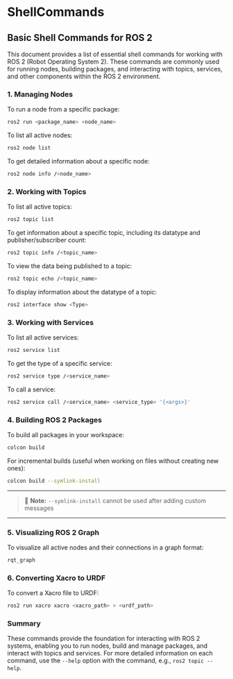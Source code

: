 # ShellCommands

## Basic Shell Commands for ROS 2

This document provides a list of essential shell commands for working with ROS 2 (Robot Operating System 2). These commands are commonly used for running nodes, building packages, and interacting with topics, services, and other components within the ROS 2 environment.

### 1. Managing Nodes

To run a node from a specific package:

```bash
ros2 run <package_name> <node_name>
```

To list all active nodes:

```bash
ros2 node list
```

To get detailed information about a specific node:

```bash
ros2 node info /<node_name>
```

### 2. Working with Topics

To list all active topics:

```bash
ros2 topic list
```

To get information about a specific topic, including its datatype and publisher/subscriber count:

```bash
ros2 topic info /<topic_name>
```

To view the data being published to a topic:

```bash
ros2 topic echo /<topic_name>
```

To display information about the datatype of a topic:

```bash
ros2 interface show <Type>
```

### 3. Working with Services

To list all active services:

```bash
ros2 service list
```

To get the type of a specific service:

```bash
ros2 service type /<service_name>
```

To call a service:

```bash
ros2 service call /<service_name> <service_type> '{<args>}'
```

### 4. Building ROS 2 Packages

To build all packages in your workspace:

```bash
colcon build
```

For incremental builds (useful when working on files without creating new ones):

```bash
colcon build --symlink-install
```
---

> 🚨 **Note:** `--symlink-install` cannot be used after adding custom messages

---

### 5. Visualizing ROS 2 Graph

To visualize all active nodes and their connections in a graph format:

```bash
rqt_graph
```

### 6. Converting Xacro to URDF

To convert a Xacro file to URDF:

```bash
ros2 run xacro xacro <xacro_path> > <urdf_path>
```

### Summary

These commands provide the foundation for interacting with ROS 2 systems, enabling you to run nodes, build and manage packages, and interact with topics and services. For more detailed information on each command, use the `--help` option with the command, e.g., `ros2 topic --help`.
